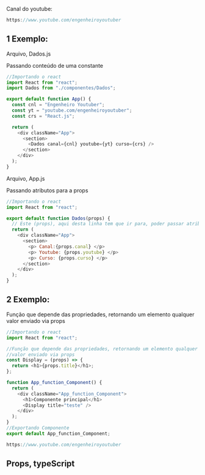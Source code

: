 Canal do youtube:

```js
https://www.youtube.com/engenheiroyoutuber
```

## 1 Exemplo:

Arquivo, Dados.js

Passando conteúdo de uma constante

```js
//Importando o react
import React from "react";
import Dados from "./componentes/Dados";

export default function App() {
  const cnl = "Engenheiro Youtuber";
  const yt = "youtube.com/engenheiroyoutuber";
  const crs = "React.js";

  return (
    <div className="App">
      <section>
        <Dados canal={cnl} youtube={yt} curso={crs} />
      </section>
    </div>
  );
}
```

Arquivo, App.js

Passando atributos para a props

```js
//Importando o react
import React from "react";

export default function Dados(props) {
  // Este (props), aqui desta linha tem que ir para, poder passar atributos para o componente
  return (
    <div className="App">
      <section>
        <p> Canal:{props.canal} </p>
        <p> Youtube: {props.youtube} </p>
        <p> Curso: {props.curso} </p>
      </section>
    </div>
  );
}
```

## 2 Exemplo:

Função que depende das propriedades, retornando um elemento qualquer
valor enviado via props

```js
//Importando o react
import React from "react";

//Função que depende das propriedades, retornando um elemento qualquer
//valor enviado via props
const Display = (props) => {
  return <h1>{props.title}</h1>;
};

function App_function_Component() {
  return (
    <div className="App_function_Component">
      <h1>Componente principal</h1>
      <Display title="teste" />
    </div>
  );
}
//Exportando Componente
export default App_function_Component;
```

```js
https://www.youtube.com/engenheiroyoutuber
```

##  Props, typeScript

```js

```